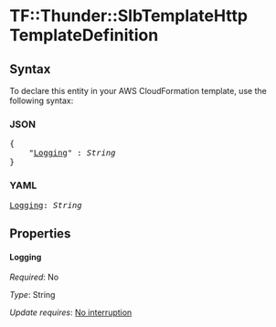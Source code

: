 # TF::Thunder::SlbTemplateHttp TemplateDefinition

## Syntax

To declare this entity in your AWS CloudFormation template, use the following syntax:

### JSON

<pre>
{
    "<a href="#logging" title="Logging">Logging</a>" : <i>String</i>
}
</pre>

### YAML

<pre>
<a href="#logging" title="Logging">Logging</a>: <i>String</i>
</pre>

## Properties

#### Logging

_Required_: No

_Type_: String

_Update requires_: [No interruption](https://docs.aws.amazon.com/AWSCloudFormation/latest/UserGuide/using-cfn-updating-stacks-update-behaviors.html#update-no-interrupt)

